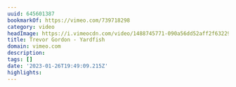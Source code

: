```yaml
---
uuid: 645601387
bookmarkOf: https://vimeo.com/739718298
category: video
headImage: https://i.vimeocdn.com/video/1488745771-090a56dd52aff2f632298b5a29586945e9adca97ca31db74e0fbef1afad9eb65-d_295x166
title: Trevor Gordon - Yardfish
domain: vimeo.com
description: 
tags: []
date: '2023-01-26T19:49:09.215Z'
highlights: 
---
```



